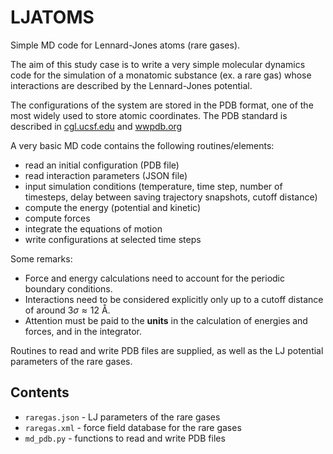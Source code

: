 # LJATOMS

Simple MD code for Lennard-Jones atoms (rare gases).

The aim of this study case is to write a very simple molecular dynamics code for the simulation of a monatomic substance (ex. a rare gas) whose interactions are described by the Lennard-Jones potential. 

The configurations of the system are stored in the PDB format, one of the most widely used to store atomic coordinates. The PDB standard is described in [cgl.ucsf.edu](https://www.cgl.ucsf.edu/chimera/docs/UsersGuide/tutorials/pdbintro.html) and [wwpdb.org](https://www.wwpdb.org/documentation/file-format-content/format33/v3.3.html)

A very basic MD code contains the following routines/elements:

- read an initial configuration (PDB file)
- read interaction parameters (JSON file)
- input simulation conditions (temperature, time step, number of timesteps, delay between saving trajectory snapshots, cutoff distance)
- compute the energy (potential and kinetic)
- compute forces
- integrate the equations of motion
- write configurations at selected time steps

Some remarks:
- Force and energy calculations need to account for the periodic boundary conditions.
- Interactions need to be considered explicitly only up to a cutoff distance of around $3\sigma \approx 12$ Å.
- Attention must be paid to the **units** in the calculation of energies and forces, and in the integrator.

Routines to read and write PDB files are supplied, as well as the LJ potential parameters of the rare gases.


## Contents

- `raregas.json` - LJ parameters of the rare gases
- `raregas.xml` - force field database for the rare gases
- `md_pdb.py` - functions to read and write PDB files
